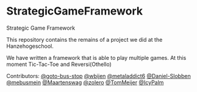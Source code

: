 # StrategicGameFramework
Strategic Game Framework

This repository contains the remains of a project we did at the Hanzehogeschool.

We have written a framework that is able to play multiple games. At this moment Tic-Tac-Toe and Reversi(Othello)

Contributors:
[@goto-bus-stop](https://github.com/goto-bus-stop)
[@wbijen](https://github.com/wbijen)
[@metaladdict6](https://github.com/metaladdict6)
[@Daniel-Slobben](https://github.com/Daniel-Slobben)
[@mebusmein](https://github.com/mebusmein)
[@Maartenswag](https://github.com/Maartenswag)
[@zolero](https://github.com/zolero)
[@TomMeijer](https://github.com/TomMeijer)
[@IcyPalm](https://github.com/IcyPalm)
